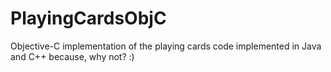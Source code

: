 # PlayingCardsObjC
Objective-C implementation of the playing cards code implemented in Java and C++ because, why not? :)
